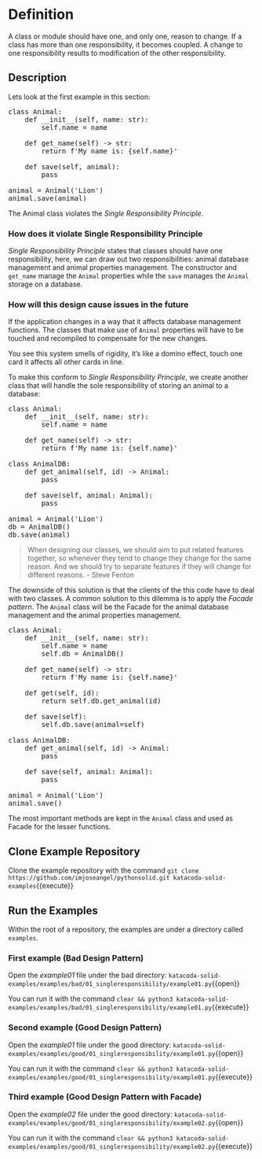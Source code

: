 # Definition

A class or module should have one, and only one, reason to change. If a class has more than one responsibility, it becomes coupled. A change to one responsibility results to modification of the other responsibility.

## Description

Lets look at the first example in this section:

<pre class="file">
class Animal:
    def __init__(self, name: str):
        self.name = name

    def get_name(self) -> str:
        return f'My name is: {self.name}'

    def save(self, animal):
        pass

animal = Animal('Lion')
animal.save(animal)
</pre>

The Animal class violates the *Single Responsibility Principle*.

### How does it violate Single Responsibility Principle

*Single Responsibility Principle* states that classes should have one responsibility, here, we can draw out two responsibilities: animal database management and animal properties management. The constructor and `get_name` manage the `Animal` properties while the `save` manages the `Animal` storage on a database.

### How will this design cause issues in the future

If the application changes in a way that it affects database management functions. The classes that make use of `Animal` properties will have to be touched and recompiled to compensate for the new changes.

You see this system smells of rigidity, it’s like a domino effect, touch one card it affects all other cards in line.

To make this conform to *Single Responsibility Principle*, we create another class that will handle the sole responsibility of storing an animal to a database:

<pre class="file">
class Animal:
    def __init__(self, name: str):
        self.name = name

    def get_name(self) -> str:
        return f'My name is: {self.name}'

class AnimalDB:
    def get_animal(self, id) -> Animal:
        pass

    def save(self, animal: Animal):
        pass

animal = Animal('Lion')
db = AnimalDB()
db.save(animal)
</pre>

> When designing our classes, we should aim to put related features together, so whenever they tend to change they change for the same reason.  And we should try to separate features if they will change for different reasons. - Steve Fenton

The downside of this solution is that the clients of the this code have to deal with two classes.  A common solution to this dilemma is to apply the *Facade pattern*. The `Animal` class will be the Facade for the animal database management and the animal properties management.

<pre class="file">
class Animal:
    def __init__(self, name: str):
        self.name = name
        self.db = AnimalDB()

    def get_name(self) -> str:
        return f'My name is: {self.name}'

    def get(self, id):
        return self.db.get_animal(id)

    def save(self):
        self.db.save(animal=self)

class AnimalDB:
    def get_animal(self, id) -> Animal:
        pass

    def save(self, animal: Animal):
        pass

animal = Animal('Lion')
animal.save()
</pre>

The most important methods are kept in the `Animal` class and used as Facade for the lesser functions.

## Clone Example Repository

Clone the example repository with the command `git clone https://github.com/imjoseangel/pythonsolid.git katacoda-solid-examples`{{execute}}

## Run the Examples

Within the root of a repository, the examples are under a directory called `examples`.

### First example (Bad Design Pattern)

Open the *example01* file under the bad directory: `katacoda-solid-examples/examples/bad/01_singleresponsibility/example01.py`{{open}}

You can run it with the command `clear && python3 katacoda-solid-examples/examples/bad/01_singleresponsibility/example01.py`{{execute}}

### Second example (Good Design Pattern)

Open the *example01* file under the good directory: `katacoda-solid-examples/examples/good/01_singleresponsibility/example01.py`{{open}}

You can run it with the command `clear && python3 katacoda-solid-examples/examples/good/01_singleresponsibility/example01.py`{{execute}}

### Third example (Good Design Pattern with Facade)

Open the *example02* file under the good directory: `katacoda-solid-examples/examples/good/01_singleresponsibility/example02.py`{{open}}

You can run it with the command `clear && python3 katacoda-solid-examples/examples/good/01_singleresponsibility/example02.py`{{execute}}
